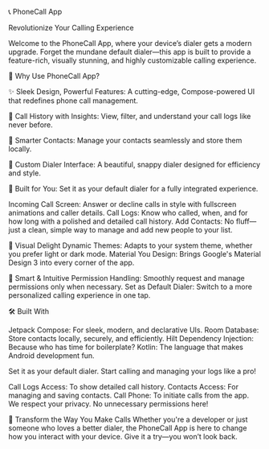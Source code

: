 📞 PhoneCall App

Revolutionize Your Calling Experience

Welcome to the PhoneCall App, where your device’s dialer gets a modern upgrade. Forget the mundane default dialer—this app is built to provide a feature-rich, 
visually stunning, and highly customizable calling experience.

🌟 Why Use PhoneCall App?

✨ Sleek Design, Powerful Features: A cutting-edge, Compose-powered UI that redefines phone call management.

📜 Call History with Insights: View, filter, and understand your call logs like never before.

📇 Smarter Contacts: Manage your contacts seamlessly and store them locally.

📲 Custom Dialer Interface: A beautiful, snappy dialer designed for efficiency and style.

📡 Built for You: Set it as your default dialer for a fully integrated experience.

Incoming Call Screen: Answer or decline calls in style with fullscreen animations and caller details.
Call Logs: Know who called, when, and for how long with a polished and detailed call history.
Add Contacts: No fluff—just a clean, simple way to manage and add new people to your list.

🎨 Visual Delight
Dynamic Themes: Adapts to your system theme, whether you prefer light or dark mode.
Material You Design: Brings Google's Material Design 3 into every corner of the app.

🧠 Smart & Intuitive
Permission Handling: Smoothly request and manage permissions only when necessary.
Set as Default Dialer: Switch to a more personalized calling experience in one tap.

🛠️ Built With 

Jetpack Compose: For sleek, modern, and declarative UIs.
Room Database: Store contacts locally, securely, and efficiently.
Hilt Dependency Injection: Because who has time for boilerplate?
Kotlin: The language that makes Android development fun.

Set it as your default dialer.
Start calling and managing your logs like a pro!

Call Logs Access: To show detailed call history.
Contacts Access: For managing and saving contacts.
Call Phone: To initiate calls from the app.
We respect your privacy. No unnecessary permissions here!

🌌 Transform the Way You Make Calls
Whether you're a developer or just someone who loves a better dialer, the PhoneCall App is here to change how you interact with your device. 
Give it a try—you won’t look back.

